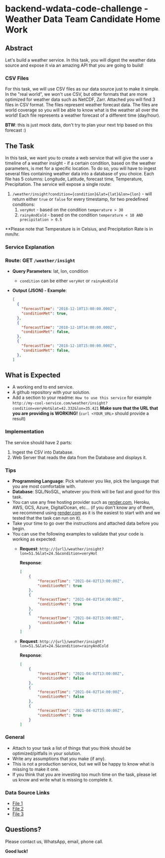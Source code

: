 # backend-wdata-code-challenge - Weather Data Team Candidate Home Work

## Abstract

Let's build a weather service. In this task, you will digest the weather data source and expose it via an amazing API that you are going to build!

### CSV Files

For this task, we will use CSV files as our data source just to make it simple. In the "real world", we won't use CSV, but other formats that are more optimized for weather data such as NetCDF, Zarr. Attached you will find 3 files in CSV format. The files represent weather forecast data. The files are world coverage so you will be able to know what is the weather all over the world! Each file represents a weather forecast of a different time (day/hour).

**BTW**: this is just mock data, don't try to plan your next trip based on this forecast :)

## The Task

In this task, we want you to create a web service that will give the user a timeline of a weather insight - if a certain condition, based on the weather parameters, is met for a specific location.
To do so, you will have to ingest several files containing weather data into a database of you choice. Each file has 5 columns: Longitude, Latitude, forecast time, Temperature, Precipitation.
The service will expose a single route:

1. `/weather/insight?condition={condition}&lat={lat}&lon={lon}` - will return either `true` or `false` for every timestamp, for two predefined conditions:
    1. `veryHot`  - based on the condition `temperature > 30`
    2. `rainyAndCold` - based on the condition `temperature < 10 AND precipitation > 0.5`

**Please note that Temperature is in Celsius, and Precipitation Rate is in mm/hr.

### Service Explanation

### Route: GET `/weather/insight`

- **Query Parameters**: lat, lon, condition
    - `condition` can be either `veryHot` or `rainyAndCold`
- **Output (JSON) - Example**:
    
    ```json
    [
      {
        "forecastTime": "2018-12-10T13:00:00.000Z",
        "conditionMet": true,
      },
      {
        "forecastTime": "2018-12-10T14:00:00.000Z",
        "conditionMet": false,
      },
      {
        "forecastTime": "2018-12-10T15:00:00.000Z",
        "conditionMet": false,
      },
    ]
    
    ```
    

## What is Expected

- A working end to end service.
- A github repository with your solution.
- Add a section to your readme: `How to use this service` for example `http://my-cool-service.com/weather/insight?condition=veryHot&lat=42.332&lon=35.421` **Make sure that the URL that you are providing is WORKING!** (`curl <YOUR_URŁ>` should provide a result)

### Implementation

The service should have 2 parts:

1. Ingest the CSV into Database.
2. Web Server that reads the data from the Database and displays it.

### Tips

- **Programming Language**: Pick whatever you like, pick the language that you are most comfortable with.
- **Database**: SQL/NoSQL, whatever you think will be fast and good for this task.
- You can use any free hosting provider such as [render.com](http://render.com/), Heroku, AWS, GCS, Azure, DigitalOcean, etc... (if you don't know any of them, we recommend using [render.com](http://render.com/) as it is the easiest to start with and we tested that the task can run on it).
- Take your time to go over the instructions and attached data before you begin.
- You can use the following examples to validate that your code is working as expected:
    - **Request**: `http://{url}/weather/insight?lon=51.5&lat=24.5&condition=veryHot`
      
      **Response**:

      ```json
      [
          {
              "forecastTime": "2021-04-02T13:00:00Z",
              "conditionMet": true
          },
          {
              "forecastTime": "2021-04-02T14:00:00Z",
              "conditionMet": true
          },
          {
              "forecastTime": "2021-04-02T15:00:00Z",
              "conditionMet": false
          }
      ]
      ```
  
    - **Request**: `http://{url}/weather/insight?lon=51.5&lat=24.5&condition=rainyAndCold`
      
      **Response**:
      
      ```json
      [
          {
              "forecastTime": "2021-04-02T13:00:00Z",
              "conditionMet": false
          },
          {
              "forecastTime": "2021-04-02T14:00:00Z",
              "conditionMet": false
          },
          {
              "forecastTime": "2021-04-02T15:00:00Z",
              "conditionMet": true
          }
      ]
      ```

### General

- Attach to your task a list of things that you think should be optimized/pitfalls in your solution.
- Write any assumptions that you make (if any).
- This is not a production service, but we will be happy to know what is missing to make it one.
- If you think that you are investing too much time on the task, please let us know and write what is missing to complete it.

### Data Source Links

- [File 1](https://storage.googleapis.com/tomorrow-external-access/Data-Team-Candidate-Home-Work-Task/File1.csv)
- [File 2](https://storage.googleapis.com/tomorrow-external-access/Data-Team-Candidate-Home-Work-Task/File2.csv)
- [File 3](https://storage.googleapis.com/tomorrow-external-access/Data-Team-Candidate-Home-Work-Task/File3.csv)

## Questions?

Please contact us, WhatsApp, email, phone call.

**Good luck!**

